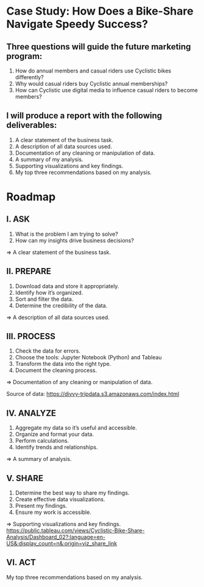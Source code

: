 # Case Study: How Does a Bike-Share Navigate Speedy Success?

## Three questions will guide the future marketing program:
1. How do annual members and casual riders use Cyclistic bikes differently?
2. Why would casual riders buy Cyclistic annual memberships?
3. How can Cyclistic use digital media to influence casual riders to become members?

## I will produce a report with the following deliverables:
1. A clear statement of the business task.
2. A description of all data sources used.
3. Documentation of any cleaning or manipulation of data.
4. A summary of my analysis.
5. Supporting visualizations and key findings.
6. My top three recommendations based on my analysis.

# Roadmap
## I. ASK
1. What is the problem I am trying to solve?
2. How can my insights drive business decisions?

=> A clear statement of the business task.

## II. PREPARE
1. Download data and store it appropriately.
2. Identify how it’s organized.
3. Sort and filter the data.
4. Determine the credibility of the data.

=> A description of all data sources used.

## III. PROCESS
1. Check the data for errors.
2. Choose the tools: Jupyter Notebook (Python) and Tableau
3. Transform the data into the right type.
4. Document the cleaning process.

=> Documentation of any cleaning or manipulation of data.

Source of data: https://divvy-tripdata.s3.amazonaws.com/index.html

## IV. ANALYZE
1. Aggregate my data so it’s useful and accessible.
2. Organize and format your data.
3. Perform calculations.
4. Identify trends and relationships.

=> A summary of analysis.

## V. SHARE
1. Determine the best way to share my findings.
2. Create effective data visualizations.
3. Present my findings.
4. Ensure my work is accessible.

=> Supporting visualizations and key findings.
https://public.tableau.com/views/Cyclistic-Bike-Share-Analysis/Dashboard_02?:language=en-US&:display_count=n&:origin=viz_share_link

## VI. ACT
My top three recommendations based on my analysis.
